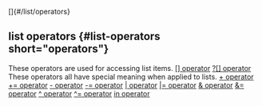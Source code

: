 []{#/list/operators}
## list operators {#list-operators short="operators"}
These operators are used for accessing list items.
[\[\] operator](#/operator/%5B%5D)
[?\[\] operator](#/operator/%3F%5B%5D)
These operators all have special meaning when applied to lists.
[+ operator](#/operator/+)
[+= operator](#/operator/+=)
[- operator](#/operator/-)
[-= operator](#/operator/-=)
[\| operator](#/operator/%7C)
[\|= operator](#/operator/%7C=)
[& operator](#/operator/&)
[&= operator](#/operator/&=)
[\^ operator](#/operator/%5E)
[\^= operator](#/operator/%5E=)
[in operator](#/operator/in)